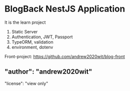 # BlogBack NestJS Application

It is the learn project

1. Static Server
2. Authentication, JWT, Passport
3. TypeORM, validation
4. environment, dotenv

Front-project: https://github.com/andrew2020wit/blog-front

## "author": "andrew2020wit"

"license": "view only"
